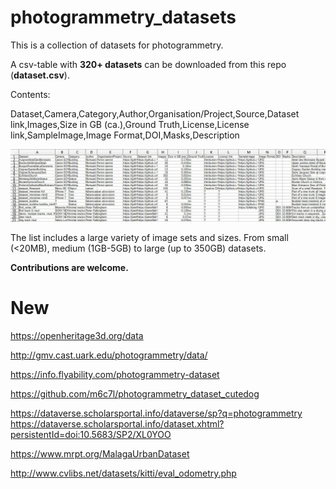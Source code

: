 # photogrammetry_datasets
This is a collection of datasets for photogrammetry.

A csv-table with **320+ datasets** can be downloaded from this repo (**dataset.csv**).

Contents:

Dataset,Camera,Category,Author,Organisation/Project,Source,Dataset link,Images,Size in GB (ca.),Ground Truth,License,License link,SampleImage,Image Format,DOI,Masks,Description

![Preview](csvpreview.JPG)

The list includes a large variety of image sets and sizes.
From small (<20MB), medium (1GB-5GB) to large (up to 350GB) datasets.

**Contributions are welcome.**


# New

https://openheritage3d.org/data

http://gmv.cast.uark.edu/photogrammetry/data/

https://info.flyability.com/photogrammetry-dataset

https://github.com/m6c7l/photogrammetry_dataset_cutedog

https://dataverse.scholarsportal.info/dataverse/sp?q=photogrammetry
https://dataverse.scholarsportal.info/dataset.xhtml?persistentId=doi:10.5683/SP2/XL0YOO

https://www.mrpt.org/MalagaUrbanDataset

http://www.cvlibs.net/datasets/kitti/eval_odometry.php
